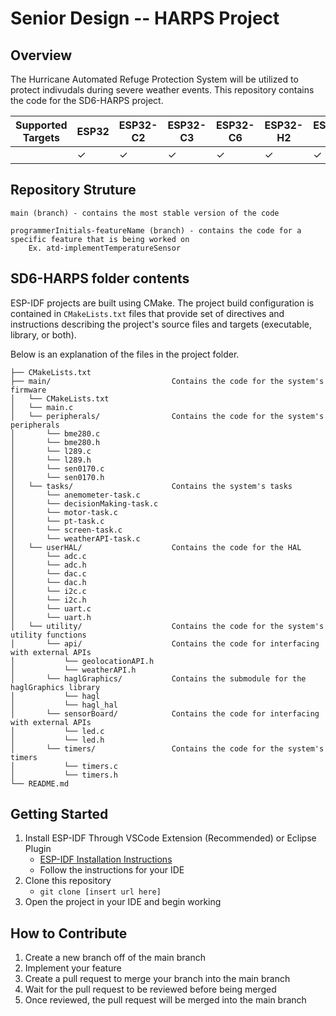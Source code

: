 # Senior Design -- HARPS Project

## Overview
The Hurricane Automated Refuge Protection System will be utilized to protect indivudals during severe weather events. This repository contains the code for the SD6-HARPS project.

| Supported Targets |   ESP32   | ESP32-C2 | ESP32-C3 | ESP32-C6 | ESP32-H2 | ESP32-S2 | ESP32-S3 |
| ----------------- | --------- | -------- | -------- | -------- | -------- | -------- | -------- |
|                   |  &#10003; | &#10003; | &#10003; | &#10003; | &#10003; | &#10003; | &#10003; |

## Repository Struture
```
main (branch) - contains the most stable version of the code

programmerInitials-featureName (branch) - contains the code for a specific feature that is being worked on
    Ex. atd-implementTemperatureSensor
```

## SD6-HARPS folder contents

ESP-IDF projects are built using CMake. The project build configuration is contained in `CMakeLists.txt`
files that provide set of directives and instructions describing the project's source files and targets
(executable, library, or both). 

Below is an explanation of the files in the project folder.

```
├── CMakeLists.txt
├── main/                           Contains the code for the system's firmware
│   └── CMakeLists.txt
│   └── main.c
│   └── peripherals/                Contains the code for the system's peripherals
│       └── bme280.c
│       └── bme280.h
│       └── l289.c
│       └── l289.h
│       └── sen0170.c
│       └── sen0170.h
│   └── tasks/                      Contains the system's tasks
│       └── anemometer-task.c
│       └── decisionMaking-task.c
│       └── motor-task.c
│       └── pt-task.c
│       └── screen-task.c
│       └── weatherAPI-task.c
│   └── userHAL/                    Contains the code for the HAL
│       └── adc.c
│       └── adc.h
│       └── dac.c
│       └── dac.h
│       └── i2c.c
│       └── i2c.h
│       └── uart.c
│       └── uart.h
│   └── utility/                    Contains the code for the system's utility functions
│       └── api/                    Contains the code for interfacing with external APIs
│           └── geolocationAPI.h
│           └── weatherAPI.h
│       └── haglGraphics/           Contains the submodule for the haglGraphics library
│           └── hagl
│           └── hagl_hal
│       └── sensorBoard/            Contains the code for interfacing with external APIs
│           └── led.c
│           └── led.h
│       └── timers/                 Contains the code for the system's timers
│           └── timers.c
│           └── timers.h
└── README.md 
```

## Getting Started
1. Install ESP-IDF Through VSCode Extension (Recommended) or Eclipse Plugin
    - [ESP-IDF Installation Instructions](https://docs.espressif.com/projects/esp-idf/en/latest/esp32/get-started/)
    - Follow the instructions for your IDE
2. Clone this repository
    - `git clone [insert url here]`
3. Open the project in your IDE and begin working


## How to Contribute
1. Create a new branch off of the main branch
2. Implement your feature
3. Create a pull request to merge your branch into the main branch
4. Wait for the pull request to be reviewed before being merged
5. Once reviewed, the pull request will be merged into the main branch

